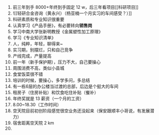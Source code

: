 1. 前三年到手 8000+年终到手固定 12 w，后三年看项目[[科研项目]]
2. ![[轻研合金咨询（黄永兴）（杨亚楠一个月实习的车间感受？）]]
3. 科研素质和专业知识很重要
4. 认真学习《产品手册》，有必要转向**销售岗**
5. 学习中南大学张新明教授《金属塑性加工原理》
6. 学习《专业知识清单》
7. 人，纯粹，年轻，聊得来~
8. 实习期，别摆烂，只和自己竞争
9. 产线完成，产量提高
10. 前一年（新手保护期），压力不大，自己要操心
11. 周围消费不高，类似小县城
12. 食堂饭菜很不错
13. 培训的时候，要操心，多学多问，多总结
14. 有一栋6层的办公楼当过渡的总部，后边是个挺大的车间
15. 租房子（住房补贴）和饮食吃住补贴（餐补）
16. 年终奖就是 13 薪资（一个月的工资）
17. 8.00~18.30（工作时间）
18. 空天院目前初创阶段感觉很空业务还没起来（保安跟顺丰小哥说，有发展潜力）
19. 宿舍距离空天院 2 km
20. 